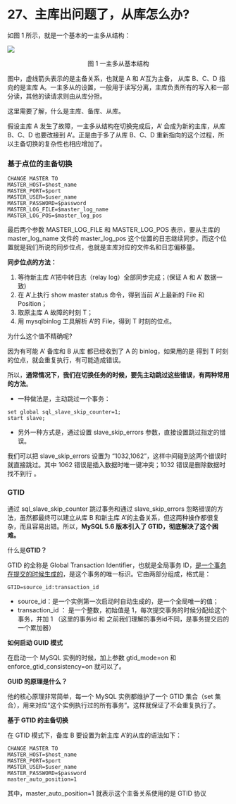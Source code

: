 # 27、主库出问题了，从库怎么办?

如图 1 所示，就是一个基本的一主多从结构：

![](https://raw.githubusercontent.com/dddygin/intentional-learning/master/blog/images/mysql45/picture/mysql45-27-01.png)

<center>图 1 一主多从基本结构</center>

图中，虚线箭头表示的是主备关系，也就是 A 和 A’互为主备， 从库 B、C、D 指向的是主库 A。一主多从的设置，一般用于读写分离，主库负责所有的写入和一部分读，其他的读请求则由从库分担。

这里需要了解，什么是主库、备库、从库。

假设主库 A 发生了故障，一主多从结构在切换完成后，A‘ 会成为新的主库，从库 B、C、D 也要改接到 A’。正是由于多了从库 B、C、D 重新指向的这个过程，所以主备切换的复杂性也相应增加了。

### 基于点位的主备切换

```mysql
CHANGE MASTER TO 
MASTER_HOST=$host_name 
MASTER_PORT=$port 
MASTER_USER=$user_name 
MASTER_PASSWORD=$password 
MASTER_LOG_FILE=$master_log_name 
MASTER_LOG_POS=$master_log_pos  
```

最后两个参数 MASTER_LOG_FILE 和 MASTER_LOG_POS 表示，要从主库的 master_log_name 文件的 master_log_pos 这个位置的日志继续同步。而这个位置就是我们所说的同步位点，也就是主库对应的文件名和日志偏移量。

**同步位点的方法：**

1.  等待新主库 A’把中转日志（relay log）全部同步完成；(保证 A 和 A’ 数据一致)
2.  在 A’上执行 show master status 命令，得到当前 A’上最新的 File 和 Position；
3.  取原主库 A 故障的时刻 T； 
4.  用 mysqlbinlog 工具解析 A’的 File，得到 T 时刻的位点。 

为什么这个值不精确呢?

因为有可能 A’ 备库和 B 从库 都已经收到了 A 的 binlog，如果用的是 得到 T 时刻的位点，就会重复执行，有可能造成错误。

所以，**通常情况下，我们在切换任务的时候，要先主动跳过这些错误，有两种常用的方法**。

- 一种做法是，主动跳过一个事务：

```
set global sql_slave_skip_counter=1;
start slave;
```

- 另外一种方式是，通过设置 slave_skip_errors 参数，直接设置跳过指定的错误。

我们可以把 slave_skip_errors 设置为 “1032,1062”，这样中间碰到这两个错误时就直接跳过。其中  1062 错误是插入数据时唯一键冲突；1032 错误是删除数据时找不到行 。

### GTID

通过 sql_slave_skip_counter 跳过事务和通过 slave_skip_errors 忽略错误的方法，虽然都最终可以建立从库 B 和新主库 A’的主备关系，但这两种操作都很复杂，而且容易出错。所以，**MySQL 5.6 版本引入了 GTID，彻底解决了这个困难。**

什么是**GTID？**

GTID 的全称是 Global Transaction Identifier，也就是全局事务 ID，<u>是一个事务在提交的时候生成的</u>，是这个事务的唯一标识。它由两部分组成，格式是：

```mysql
GTID=source_id:transaction_id
```

- source_id：是一个实例第一次启动时自动生成的，是一个全局唯一的值；
-  transaction_id ： 是一个整数，初始值是 1，每次提交事务的时候分配给这个事务，并加 1 （这里的事务id 和 之前我们理解的事务id不同，是事务提交后的一个累加器）

**如何启动 GUID 模式**

在启动一个 MySQL 实例的时候，加上参数 gtid_mode=on 和 enforce_gtid_consistency=on 就可以了。

**GUID 的原理是什么？**

他的核心原理非常简单，每一个 MySQL 实例都维护了一个 GTID 集合（set 集合），用来对应“这个实例执行过的所有事务”。这样就保证了不会重复执行了。

**基于 GTID 的主备切换**

 在 GTID 模式下，备库 B 要设置为新主库 A’的从库的语法如下： 

```mysql
CHANGE MASTER TO 
MASTER_HOST=$host_name 
MASTER_PORT=$port 
MASTER_USER=$user_name 
MASTER_PASSWORD=$password 
master_auto_position=1 
```

 其中，master_auto_position=1 就表示这个主备关系使用的是 GTID 协议 

